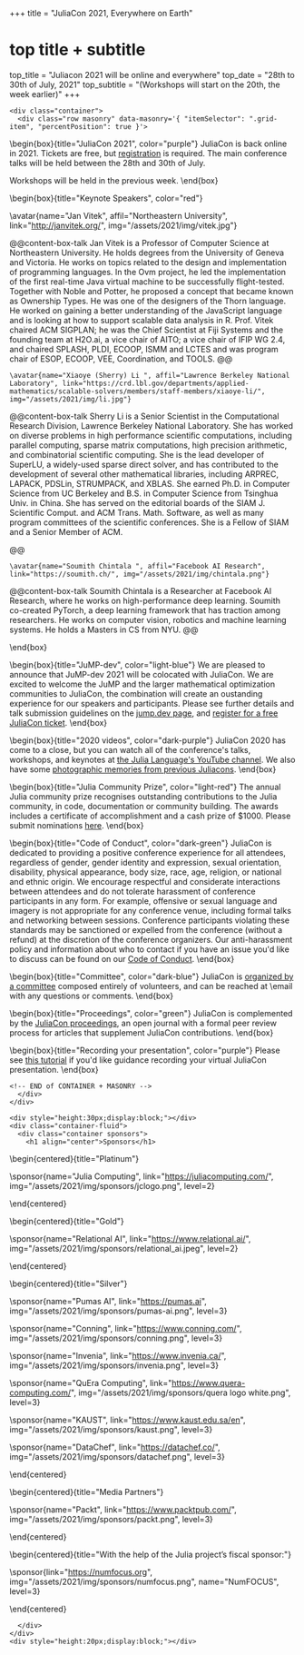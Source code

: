 +++
title = "JuliaCon 2021, Everywhere on Earth"

# top title + subtitle
top_title = "Juliacon 2021 will be online and everywhere"
top_date = "28th to 30th of July, 2021"
top_subtitle = "(Workshops will start on the 20th, the week earlier)"
+++

~~~
<div class="container">
  <div class="row masonry" data-masonry='{ "itemSelector": ".grid-item", "percentPosition": true }'>
~~~

\begin{box}{title="JuliaCon 2021", color="purple"}
  JuliaCon is back online in 2021. Tickets are free, but [registration](/2021/tickets/) is required.
  The main conference talks will be held between the 28th and 30th of July.

  Workshops will be held in the previous week.
\end{box}

\begin{box}{title="Keynote Speakers", color="red"}

  \avatar{name="Jan Vitek", affil="Northeastern University", link="http://janvitek.org/", img="/assets/2021/img/vitek.jpg"}
  
  @@content-box-talk
    Jan Vitek is a Professor of Computer Science at Northeastern University. He holds degrees from the University of Geneva and Victoria. He works on topics related to the design and implementation of programming languages. In the Ovm project, he led the implementation of the first real-time Java virtual machine to be successfully flight-tested. Together with Noble and Potter, he proposed a concept that became known as Ownership Types. He was one of the designers of the Thorn language. He worked on gaining a better understanding of the JavaScript language and is looking at how to support scalable data analysis in R. Prof. Vitek chaired ACM SIGPLAN; he was the Chief Scientist at Fiji Systems and the founding team at H2O.ai, a vice chair of AITO; a vice chair of IFIP WG 2.4, and chaired SPLASH, PLDI, ECOOP, ISMM and LCTES and was program chair of ESOP, ECOOP, VEE, Coordination, and TOOLS.
  @@

    \avatar{name="Xiaoye (Sherry) Li ", affil="Lawrence Berkeley National Laboratory", link="https://crd.lbl.gov/departments/applied-mathematics/scalable-solvers/members/staff-members/xiaoye-li/", img="/assets/2021/img/li.jpg"}

  @@content-box-talk
    Sherry Li is a Senior Scientist in the Computational Research Division,
Lawrence Berkeley National Laboratory. She has worked on diverse problems
in high performance scientific computations, including parallel computing,
sparse matrix computations, high precision arithmetic, and combinatorial
scientific computing. She is the lead developer of SuperLU, a widely-used
sparse direct solver, and has contributed to the development of several other
mathematical libraries, including ARPREC, LAPACK, PDSLin, STRUMPACK, and XBLAS. She earned Ph.D. in Computer Science from UC Berkeley and B.S. in Computer Science from Tsinghua Univ. in China. She has served on the editorial boards of the SIAM J. Scientific Comput. and ACM Trans. Math. Software, as well as many program committees of the scientific conferences. She is a Fellow of SIAM and a Senior Member of ACM. 

  @@

    \avatar{name="Soumith Chintala ", affil="Facebook AI Research", link="https://soumith.ch/", img="/assets/2021/img/chintala.png"}

  @@content-box-talk
    Soumith Chintala is a Researcher at Facebook AI Research, where he works on high-performance deep learning. Soumith co-created PyTorch, a deep learning framework that has traction among researchers. He works on computer vision, robotics and machine learning systems. He holds a Masters in CS from NYU.
  @@

\end{box}

\begin{box}{title="JuMP-dev", color="light-blue"}
  We are pleased to announce that JuMP-dev 2021 will be colocated with JuliaCon. We are excited to welcome the JuMP and the larger mathematical optimization communities to JuliaCon, the combination will create an oustanding experience for our speakers and participants. Please see further details and talk submission guidelines on the [jump.dev page](https://jump.dev/meetings/juliacon2021/), and [register for a free JuliaCon ticket](tickets/).
\end{box}

\begin{box}{title="2020 videos", color="dark-purple"}
  JuliaCon 2020 has come to a close, but you can watch all of the conference's talks, workshops, and keynotes at [the Julia Language's YouTube channel](https://www.youtube.com/playlist?list=PLP8iPy9hna6Tl2UHTrm4jnIYrLkIcAROR). We also have some [photographic memories from previous Juliacons](memories/). 
\end{box}

\begin{box}{title="Julia Community Prize", color="light-red"}
  The annual Julia community prize recognises outstanding contributions to the Julia community, in code, documentation or community building.
  The awards includes a certificate of accomplishment and a cash prize of \$1000. Please submit nominations [here](https://forms.gle/FhQnUSk8HxuWHS4t5).
\end{box}

\begin{box}{title="Code of Conduct", color="dark-green"}
  JuliaCon is dedicated to providing a positive conference experience for all attendees, regardless of gender, gender identity and expression, sexual orientation, disability, physical appearance, body size, race, age, religion, or national and ethnic origin.
  We encourage respectful and considerate interactions between attendees and do not tolerate harassment of conference participants in any form.
  For example, offensive or sexual language and imagery is not appropriate for any conference venue, including formal talks and networking between sessions.
  Conference  participants violating these standards may be sanctioned or expelled from the conference (without a refund) at the discretion of the conference organizers.
  Our anti-harassment policy and information about who to contact if you have an issue you'd like to discuss can be found on our [Code of Conduct](/2021/coc/).
\end{box}

\begin{box}{title="Committee", color="dark-blue"}
  JuliaCon is [organized by a committee](/2021/committee/) composed entirely of volunteers, and can be reached at \email with any questions or comments.
\end{box}

\begin{box}{title="Proceedings", color="green"}
  JuliaCon is complemented by the [JuliaCon proceedings](https://proceedings.juliacon.org), an open journal with a formal peer review process for articles that supplement JuliaCon contributions.
\end{box}

\begin{box}{title="Recording your presentation", color="purple"}
  Please see [this tutorial](https://www.youtube.com/watch?v=c71ftCd5hTw) if you'd like guidance recording your virtual JuliaCon presentation.
\end{box}

~~~
<!-- END of CONTAINER + MASONRY -->
  </div>
</div>
~~~


~~~
<div style="height:30px;display:block;"></div>
<div class="container-fluid">
  <div class="container sponsors">
    <h1 align="center">Sponsors</h1>
~~~
\begin{centered}{title="Platinum"}

  \sponsor{name="Julia Computing", link="https://juliacomputing.com/", img="/assets/2021/img/sponsors/jclogo.png", level=2}
  
\end{centered}

\begin{centered}{title="Gold"}

  \sponsor{name="Relational AI", link="https://www.relational.ai/", img="/assets/2021/img/sponsors/relational_ai.jpeg", level=2}


\end{centered}

\begin{centered}{title="Silver"}

  \sponsor{name="Pumas AI", link="https://pumas.ai", img="/assets/2021/img/sponsors/pumas-ai.png", level=3}

  \sponsor{name="Conning", link="https://www.conning.com/", img="/assets/2021/img/sponsors/conning.png", level=3}

  \sponsor{name="Invenia", link="https://www.invenia.ca/", img="/assets/2021/img/sponsors/invenia.png", level=3}
  
  \sponsor{name="QuEra Computing", link="https://www.quera-computing.com/", img="/assets/2021/img/sponsors/quera logo white.png", level=3}
  
  \sponsor{name="KAUST", link="https://www.kaust.edu.sa/en", img="/assets/2021/img/sponsors/kaust.png", level=3}
  
   \sponsor{name="DataChef", link="https://datachef.co/", img="/assets/2021/img/sponsors/datachef.png", level=3}



\end{centered}

\begin{centered}{title="Media Partners"}

  \sponsor{name="Packt", link="https://www.packtpub.com/", img="/assets/2021/img/sponsors/packt.png", level=3}
  
\end{centered}

\begin{centered}{title="With the help of the Julia project’s fiscal sponsor:"}

  \sponsor{link="https://numfocus.org", img="/assets/2021/img/sponsors/numfocus.png", name="NumFOCUS", level=3}

\end{centered}

~~~
  </div>
</div>
<div style="height:20px;display:block;"></div>
~~~
